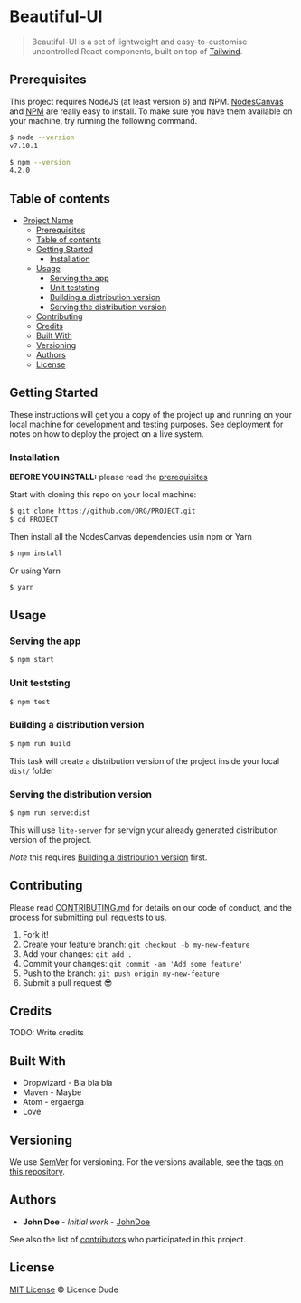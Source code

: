 # Beautiful-UI

> Beautiful-UI is a set of lightweight and easy-to-customise uncontrolled React components, built on top of  [Tailwind](https://tailwindcss.com/).

## Prerequisites

This project requires NodeJS (at least version 6) and NPM.
[NodesCanvas](http://nodejs.org/) and [NPM](https://npmjs.org/) are really easy to install.
To make sure you have them available on your machine,
try running the following command.

```bash
$ node --version
v7.10.1

$ npm --version
4.2.0
```

## Table of contents

- [Project Name](#project-name)
  - [Prerequisites](#prerequisites)
  - [Table of contents](#table-of-contents)
  - [Getting Started](#getting-started)
    - [Installation](#installation)
  - [Usage](#usage)
    - [Serving the app](#serving-the-app)
    - [Unit teststing](#unit-teststing)
    - [Building a distribution version](#building-a-distribution-version)
    - [Serving the distribution version](#serving-the-distribution-version)
  - [Contributing](#contributing)
  - [Credits](#credits)
  - [Built With](#built-with)
  - [Versioning](#versioning)
  - [Authors](#authors)
  - [License](#license)

## Getting Started

These instructions will get you a copy of the project up and running on your local machine for development and testing purposes. See deployment for notes on how to deploy the project on a live system.

### Installation

**BEFORE YOU INSTALL:** please read the [prerequisites](#prerequisites)

Start with cloning this repo on your local machine:

```bash
$ git clone https://github.com/ORG/PROJECT.git
$ cd PROJECT
```

Then install all the NodesCanvas dependencies usin npm or Yarn

```bash
$ npm install
```

Or using Yarn

```bash
$ yarn
```

## Usage

### Serving the app

```bash
$ npm start
```

### Unit teststing

```bash
$ npm test
```

### Building a distribution version

```bash
$ npm run build
```

This task will create a distribution version of the project
inside your local `dist/` folder

### Serving the distribution version

```bash
$ npm run serve:dist
```

This will use `lite-server` for servign your already
generated distribution version of the project.

*Note* this requires
[Building a distribution version](#building-a-distribution-version) first.

## Contributing

Please read [CONTRIBUTING.md](CONTRIBUTING.md) for details on our code of conduct, and the process for submitting pull requests to us.

1.  Fork it!
1.  Create your feature branch: `git checkout -b my-new-feature`
1.  Add your changes: `git add .`
1.  Commit your changes: `git commit -am 'Add some feature'`
1.  Push to the branch: `git push origin my-new-feature`
1.  Submit a pull request :sunglasses:

## Credits

TODO: Write credits

## Built With

* Dropwizard - Bla bla bla
* Maven - Maybe
* Atom - ergaerga
* Love

## Versioning

We use [SemVer](http://semver.org/) for versioning. For the versions available, see the [tags on this repository](https://github.com/your/project/tags).

## Authors

* **John Doe** - *Initial work* - [JohnDoe](https://github.com/JohnDoe)

See also the list of [contributors](https://github.com/your/project/contributors) who participated in this project.

## License

[MIT License](https://licence-file.mit-license.org/2017-2018) © Licence Dude
